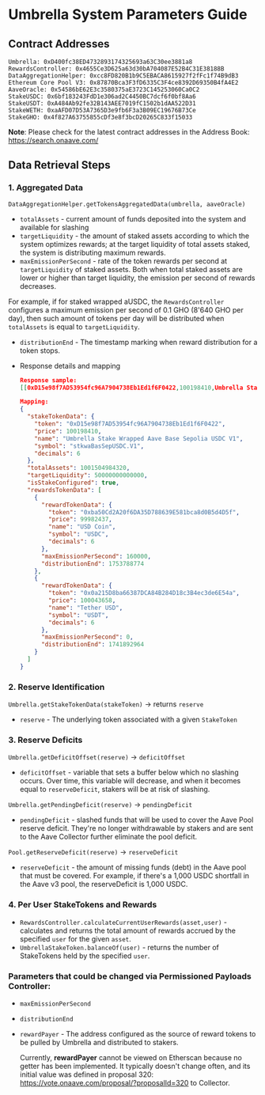 # Umbrella System Parameters Guide

## Contract Addresses

```
Umbrella: 0xD400fc38ED4732893174325693a63C30ee3881a8
RewardsController: 0x4655Ce3D625a63d30bA704087E52B4C31E38188B
DataAggregationHelper: 0xcc8FD820B1b9C5EBACA8615927f2fFc1f74B9dB3
Ethereum Core Pool V3: 0x87870Bca3F3fD6335C3F4ce8392D69350B4fA4E2
AaveOracle: 0x54586bE62E3c3580375aE3723C145253060Ca0C2
StakeUSDC: 0x6bf183243FdD1e306ad2C4450BC7dcf6f0bf8Aa6
StakeUSDT: 0xA484Ab92fe32B143AEE7019fC1502b1dAA522D31
StakeWETH: 0xaAFD07D53A7365D3e9fb6F3a3B09EC19676B73Ce
StakeGHO: 0x4f827A63755855cDf3e8f3bcD20265C833f15033
```

**Note**: Please check for the latest contract addresses in the Address Book: https://search.onaave.com/

## Data Retrieval Steps

### 1. Aggregated Data

`DataAggregationHelper.getTokensAggregatedData(umbrella, aaveOracle)`

- `totalAssets` - current amount of funds deposited into the system and available for slashing
- `targetLiquidity` -  the amount of staked assets according to which the system optimizes rewards; at the target liquidity of total assets staked, the system is distributing maximum rewards.
- `maxEmissionPerSecond` - rate of the token rewards per second at `targetLiquidity` of staked assets. Both when total staked assets are lower or higher than target liquidity, the emission per second of rewards decreases.

For example, if for staked wrapped aUSDC, the `RewardsController` configures a maximum emission per second of 0.1 GHO (8'640 GHO per day), then such amount of tokens per day will be distributed when `totalAssets` is equal to `targetLiquidity`.

- `distributionEnd` - The timestamp marking when reward distribution for a token stops.

- Response details and mapping

    ```json
    Response sample:
    [[0xD15e98f7AD53954fc96A7904738Eb1Ed1f6F0422,100198410,Umbrella Stake Wrapped Aave Base Sepolia USDC V1,stkwaBasSepUSDC.V1,6,1001504984320,50000000000000,true,0xba50Cd2A20f6DA35D788639E581bca8d0B5d4D5f,99982437,USD Coin,USDC,6,160000,1753788774,0x0a215D8ba66387DCA84B284D18c3B4ec3de6E54a,100043658,Tether USD,USDT,6,0,1741892964]
    ```

    ```json
    Mapping:
    {
      "stakeTokenData": {
        "token": "0xD15e98f7AD53954fc96A7904738Eb1Ed1f6F0422",
        "price": 100198410,
        "name": "Umbrella Stake Wrapped Aave Base Sepolia USDC V1",
        "symbol": "stkwaBasSepUSDC.V1",
        "decimals": 6
      },
      "totalAssets": 1001504984320,
      "targetLiquidity": 50000000000000,
      "isStakeConfigured": true,
      "rewardsTokenData": [
        {
          "rewardTokenData": {
            "token": "0xba50Cd2A20f6DA35D788639E581bca8d0B5d4D5f",
            "price": 99982437,
            "name": "USD Coin",
            "symbol": "USDC",
            "decimals": 6
          },
          "maxEmissionPerSecond": 160000,
          "distributionEnd": 1753788774
        },
        {
          "rewardTokenData": {
            "token": "0x0a215D8ba66387DCA84B284D18c3B4ec3de6E54a",
            "price": 100043658,
            "name": "Tether USD",
            "symbol": "USDT",
            "decimals": 6
          },
          "maxEmissionPerSecond": 0,
          "distributionEnd": 1741892964
        }
      ]
    }
    ```

### 2. Reserve Identification

`Umbrella.getStakeTokenData(stakeToken)` → returns `reserve`

- `reserve` - The underlying token associated with a given `StakeToken`

### 3. Reserve Deficits

`Umbrella.getDeficitOffset(reserve)` → `deficitOffset`

- `deficitOffset` - variable that sets a buffer below which no slashing occurs. Over time, this variable will decrease, and when it becomes equal to `reserveDeficit`, stakers will be at risk of slashing.

`Umbrella.getPendingDeficit(reserve)` → `pendingDeficit`

- `pendingDeficit` - slashed funds that will be used to cover the Aave Pool reserve deficit. They're no longer withdrawable by stakers and are sent to the Aave Collector further eliminate the pool deficit.

`Pool.getReserveDeficit(reserve)` → `reserveDeficit`

- `reserveDeficit` - the amount of missing funds (debt) in the Aave pool that must be covered. For example, if there's a 1,000 USDC shortfall in the Aave v3 pool, the reserveDeficit is 1,000 USDC.

### 4. Per User StakeTokens and Rewards

- `RewardsController.calculateCurrentUserRewards(asset,user)` - calculates and returns the total amount of rewards accrued by the specified `user` for the given `asset`.
- `UmbrellaStakeToken.balanceOf(user)` - returns the number of StakeTokens held by the specified `user`.

### Parameters that could be changed via Permissioned Payloads Controller:

- `maxEmissionPerSecond`
- `distributionEnd`
- `rewardPayer` - The address configured as the source of reward tokens to be pulled by Umbrella and distributed to stakers.

  Currently, **rewardPayer** cannot be viewed on Etherscan because no getter has been implemented. It typically doesn't change often, and its initial value was defined in proposal 320: https://vote.onaave.com/proposal/?proposalId=320 to Collector.
